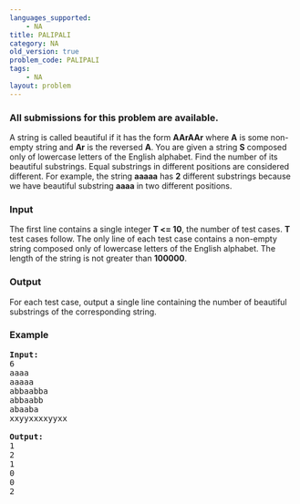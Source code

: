 ```yaml
---
languages_supported:
    - NA
title: PALIPALI
category: NA
old_version: true
problem_code: PALIPALI
tags:
    - NA
layout: problem
---
```

###  All submissions for this problem are available. 

A string is called beautiful if it has the form **AArAAr** where **A** is some non-empty string and **Ar** is the reversed **A**. You are given a string **S** composed only of lowercase letters of the English alphabet. Find the number of its beautiful substrings. Equal substrings in different positions are considered different. For example, the string **aaaaa** has **2** different substrings because we have beautiful substring **aaaa** in two different positions.

### Input

 The first line contains a single integer **T <= 10**, the number of test cases. **T** test cases follow. The only line of each test case contains a non-empty string composed only of lowercase letters of the English alphabet. The length of the string is not greater than **100000**.

### Output

 For each test case, output a single line containing the number of beautiful substrings of the corresponding string.

### Example

<pre>
<b>Input:</b>
6
aaaa
aaaaa
abbaabba
abbaabb
abaaba
xxyyxxxxyyxx

<b>Output:</b>
1
2
1
0
0
2
</pre>